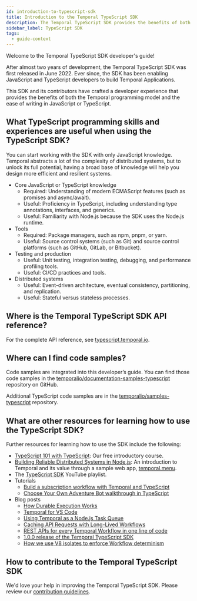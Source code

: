 ```yaml
---
id: introduction-to-typescript-sdk
title: Introduction to the Temporal TypeScript SDK
description: The Temporal TypeScript SDK provides the benefits of both the Temporal programming model and the ease of writing in JavaScript or TypeScript.
sidebar_label: TypeScript SDK
tags:
  - guide-context
---
```


Welcome to the Temporal TypeScript SDK developer's guide!

After almost two years of development, the Temporal TypeScript SDK was first released in June 2022.
Ever since, the SDK has been enabling JavaScript and TypeScript developers to build Temporal Applications.

This SDK and its contributors have crafted a developer experience that provides the benefits of both the Temporal programming model and the ease of writing in JavaScript or TypeScript.

## What TypeScript programming skills and experiences are useful when using the TypeScript SDK?

You can start working with the SDK with only JavaScript knowledge.
Temporal abstracts a lot of the complexity of distributed systems, but to unlock its full potential, having a broad base of knowledge will help you design more efficient and resilient systems.

- Core JavaScript or TypeScript knowledge
  - Required: Understanding of modern ECMAScript features (such as promises and async/await).
  - Useful: Proficiency in TypeScript, including understanding type annotations, interfaces, and generics.
  - Useful: Familiarity with Node.js because the SDK uses the Node.js runtime. 
- Tools
  - Required: Package managers, such as npm, pnpm, or yarn.
  - Useful: Source control systems (such as Git) and source control platforms (such as GitHub, GitLab, or Bitbucket).
- Testing and production
  - Useful: Unit testing, integration testing, debugging, and performance profiling tools.
  - Useful: CI/CD practices and tools.
- Distributed systems
  - Useful: Event-driven architecture, eventual consistency, partitioning, and replication.
  - Useful: Stateful versus stateless processes.

## Where is the Temporal TypeScript SDK API reference?

For the complete API reference, see [typescript.temporal.io](https://typescript.temporal.io/).

## Where can I find code samples?

Code samples are integrated into this developer’s guide.
You can find those code samples in the [temporalio/documentation-samples-typescript](https://github.com/temporalio/documentation-samples-typescript) repository on GitHub.

Additional TypeScript code samples are in the [temporalio/samples-typescript](https://github.com/temporalio/samples-typescript) repository.

## What are other resources for learning how to use the TypeScript SDK?

Further resources for learning how to use the SDK include the following:

- [TypeScript 101 with TypeScript](https://t.mp/ts-101): Our free introductory course.
- [Building Reliable Distributed Systems in Node.js](https://temporal.io/blog/building-reliable-distributed-systems-in-node): An introduction to Temporal and its value through a sample web app, [temporal.menu](https://temporal.menu/).
- The [TypeScript SDK](https://www.youtube.com/playlist?list=PLl9kRkvFJrlTavecydpk9r6cF7qBmQJvb) YouTube playlist.
- Tutorials
  - [Build a subscription workflow with Temporal and TypeScript](https://learn.temporal.io/tutorials/typescript/subscriptions/)
  - [Choose Your Own Adventure Bot walkthrough in TypeScript](https://learn.temporal.io/tutorials/typescript/chatbot/)
- Blog posts
  - [How Durable Execution Works](https://temporal.io/blog/building-reliable-distributed-systems-in-node-js-part-2)
  - [Temporal for VS Code](https://temporal.io/blog/temporal-for-vs-code)
  - [Using Temporal as a Node.js Task Queue](https://temporal.io/blog/using-temporal-as-a-node-task-queue)
  - [Caching API Requests with Long-Lived Workflows](https://temporal.io/blog/caching-api-requests-with-long-lived-workflows)
  - [REST APIs for every Temporal Workflow in one line of code](https://temporal.io/blog/temporal-rest)
  - [1.0.0 release of the Temporal TypeScript SDK](https://temporal.io/blog/typescript-1-0-0)
  - [How we use V8 isolates to enforce Workflow determinism](https://temporal.io/blog/intro-to-isolated-vm)

## How to contribute to the Temporal TypeScript SDK

We'd love your help in improving the Temporal TypeScript SDK.
Please review our [contribution guidelines](https://github.com/temporalio/sdk-typescript/blob/main/CONTRIBUTING.md).

